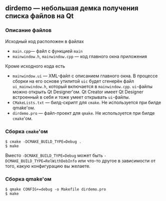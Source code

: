 dirdemo — небольшая демка получения списка файлов на Qt
-------------------------------------------------------

### Описание файлов

Исходный код расположен в файлах
 - `main.cpp`— файл с функцией `main`
 - `mainwindow.h`, `mainwindow.cpp` — код главного окна приложения
 
 Кроме исходного кода есть
 - `mainwindow.ui` — XML-файл с описанием главного окна. В процессе сборки на его основе утилитой `uic` будет сгенерён файл `ui_mainwindow.h`, который включается в `mainwindow.cpp`. `ui`-файлы можно открыть Qt Designer'ом. Qt Creator имеет Qt Designer встроенный в себя и тоже умеет открывать `ui`-файлы.
 - `CMakeLists.txt` — билд-скрипт для `cmake`.  Не используется при билде qmake'ом.
 - `dirdemo.pro` — файл-проект для `qmake`. Не используется при билде `cmake`'ом.

### Сборка `cmake`'ом

    $ cmake -DCMAKE_BUILD_TYPE=Debug .
    $ make

Вместо `-DCMAKE_BUILD_TYPE=Debug` может быть `-DCMAKE_BUILD_TYPE=RelWithDebInfo` или что-то другое в зависимости от того, какую конфигурацию вы желаете.

### Сборка qmake'ом

    $ qmake CONFIG+=debug -o Makefile dirdemo.pro
    $ make
